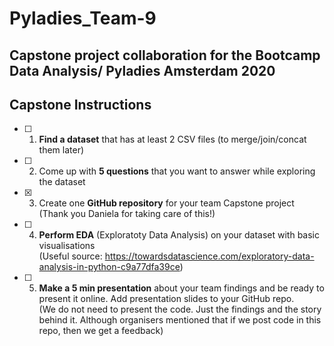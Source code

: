 # **Pyladies_Team-9**
## Capstone project collaboration for the Bootcamp Data Analysis/ Pyladies Amsterdam 2020

## Capstone Instructions ##

- [ ] 1. **Find a dataset** that has at least 2 CSV files (to merge/join/concat them later) 

- [ ] 2. Come up with **5 questions** that you want to answer while exploring the dataset

- [x] 3. Create one **GitHub repository** for your team Capstone project                                                                 
(Thank you Daniela for taking care of this!)

- [ ] 4. **Perform EDA** (Exploratoty Data Analysis) on your dataset with basic visualisations  
(Useful source: https://towardsdatascience.com/exploratory-data-analysis-in-python-c9a77dfa39ce)

- [ ] 5. **Make a 5 min presentation** about your team findings and be ready to present it online. Add presentation slides to your GitHub repo.  
(We do not need to present the code. Just the findings and the story behind it. Although organisers mentioned that if we post code in this repo, then we get a feedback)
